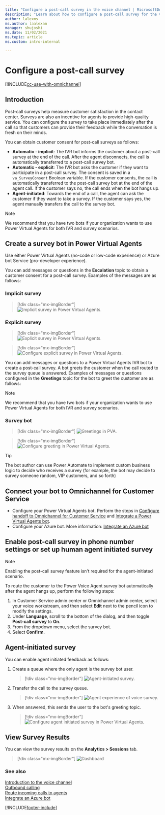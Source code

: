 ```yaml
---
title: "Configure a post-call survey in the voice channel | MicrosoftDocs"
description: "Learn about how to configure a post-call survey for the voice channel in Omnichannel for Customer Service."
author: lalexms
ms.author: laalexan
manager: shujoshi
ms.date: 11/02/2021
ms.topic: article
ms.custom: intro-internal

---
```



# Configure a post-call survey

[!INCLUDE[cc-use-with-omnichannel](../includes/cc-use-with-omnichannel.md)]

## Introduction

Post-call surveys help measure customer satisfaction in the contact center. Surveys are also an incentive for agents to provide high-quality service. You can configure the survey to take place immediately after the call so that customers can provide their feedback while the conversation is fresh on their minds.

You can obtain customer consent for post-call surveys as follows:

- **Automatic - implicit**: The IVR bot informs the customer about a post-call survey at the end of the call. 
    After the agent disconnects, the call is automatically transferred to a post-call survey bot.
- **Automatic - explicit**: The IVR bot asks the customer if they want to participate in a post-call survey. The consent is saved in a `va_SurveyConsent` Boolean variable. If the customer consents, the call is automatically transferred to the post-call survey bot at the end of the agent call. If the customer says no, the call ends when the bot hangs up.
- **Agent-initiated**: Towards the end of a call, the agent can ask the customer if they want to take a survey.
    If the customer says yes, the agent manually transfers the call to the survey bot.


> [!NOTE]
> We recommend that you have two bots if your organization wants to use Power Virtual Agents for both IVR and survey scenarios.

## Create a survey bot in Power Virtual Agents

Use either Power Virtual Agents (no-code or low-code experience) or Azure bot Service (pro-developer experience).

You can add messages or questions in the **Escalation** topic to obtain a customer consent for a post-call survey. Examples of the messages are as follows:

### Implicit survey

> [!div class="mx-imgBorder"]
> ![Implicit survey in Power Virtual Agents.](./media/voice-survey-pva-implicit.png)

### Explicit survey

> [!div class="mx-imgBorder"]
> ![Explicit survey in Power Virtual Agents.](./media/voice-survey-pva-explicit1.png)


> [!div class="mx-imgBorder"]
> ![Configure explicit survey in Power Virtual Agents.](./media/voice-survey-pva-explicit2.png)

You can add messages or questions to a Power Virtual Agents IVR bot to create a post-call survey. A bot greets the customer when the call routed to the survey queue is answered. Examples of messages or questions configured in the **Greetings** topic for the bot to greet the customer are as follows:

> [!NOTE]
> We recommend that you have two bots if your organization wants to use Power Virtual Agents for both IVR and survey scenarios.

### Survey bot

> [!div class="mx-imgBorder"]
> ![Greetings in PVA.](./media/configure-survey-bot.png)


> [!div class="mx-imgBorder"]
> ![Configure greeting in Power Virtual Agents.](./media/pva-configure-greeting.png)


> [!TIP]
> The bot author can use Power Automate to implement custom business logic to decide who receives a survey (for example, the bot may decide to survey someone random, VIP customers, and so forth)

## Connect your bot to Omnichannel for Customer Service

- Configure your Power Virtual Agents bot. Perform the steps in [Configure handoff to Omnichannel for Customer Service](/power-virtual-agents/configuration-hand-off-omnichannel#configure-hand-off-in-the-power-virtual-agents-app) and [Integrate a Power Virtual Agents bot](configure-bot-virtual-agent.md).
- Configure your Azure bot. More information: [Integrate an Azure bot](configure-bot.md)

## Enable post-call survey in phone number settings or set up human agent initiated survey

> [!Note]
> Enabling the post-call survey feature isn't required for the agent-initiated scenario.

To route the customer to the Power Voice Agent survey bot automatically after the agent hangs up, perform the following steps:

1. In Customer Service admin center or Omnichannel admin center, select your voice workstream, and then select **Edit** next to the pencil icon to modify the settings.
2. Under **Language**, scroll to the bottom of the dialog, and then toggle **Post-call survey** to **On**.
3. From the dropdown menu, select the survey bot.
4. Select **Confirm**.

## Agent-initiated survey

You can enable agent initiated feedback as follows:

1. Create a queue where the only agent is the survey bot user.

   > [!div class="mx-imgBorder"]
   > ![Agent-initiated survey.](./media/voice-survey-pva-agent-initiated.png)

2. Transfer the call to the survey queue.

   > [!div class="mx-imgBorder"]
   > ![Agent experience of voice survey. ](./media/voice-survey-transcript.png)

3. When answered, this sends the user to the bot's greeting topic.

   > [!div class="mx-imgBorder"]
   > ![Configure agent initiated survey in Power Virtual Agents.](./media/voice-survey-pva-agent-initiated-greeting.png)

## View Survey Results

You can view the survey results on the **Analytics > Sessions** tab.

   > [!div class="mx-imgBorder"]
   > ![Dashboard](./media/pva-view-survey-results.png)

### See also

[Introduction to the voice channel](voice-channel.md)  
[Outbound calling](voice-channel-outbound-calling.md)  
[Route incoming calls to agents](voice-channel-route-queues.md)  
[Integrate an Azure bot](configure-bot.md)  

[!INCLUDE[footer-include](../includes/footer-banner.md)]
